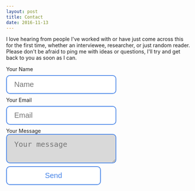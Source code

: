 ```yaml
---
layout: post
title: Contact
date: 2016-11-13
---
```

<style>
input[type=text] {
    width: 300px;
    padding: 12px 20px;
    margin: 8px 0;
    display: inline-block;
    border: 2px solid #4a86e8;
    border-radius: 10px;
    box-sizing: border-box;
    font-size: 20px;
    font-family: font-family: 'Noto Sans', sans-serif;
}
input[type=email] {
    width: 300px;
    padding: 12px 20px;
    margin: 8px 0;
    display: inline-block;
    border: 2px solid #4a86e8;
    border-radius: 10px;
    box-sizing: border-box;
    font-size: 20px;
    font-family: font-family: 'Noto Sans', sans-serif;
}
input[type=submit] {
    width: 258px;
    display: block;
    background-color: white;
    color: #4a86e8;
    padding: 12px 20px;
    margin: 8px 0;
    border: 2px solid #4a86e8;
    border-radius: 10px;
    cursor: pointer;
    font-size: 20px;
    font-family: font-family: 'Noto Sans', sans-serif;
}
input[type=submit]:hover {
    background-color: #4a86e8;
    color: white;
}
textarea {
    width: 300px;
    box-sizing: border-box;
    border: 2px solid #4a86e8;
    border-radius: 10px;
    font-size: 20px;
    background-color: #d9d9d9;
    background-position: 10px 10px;
    background-repeat: no-repeat;
    padding: 14px 20px;
    -webkit-transition: width 0.4s ease-in-out;
    transition: width 0.4s ease-in-out;
    font-family: font-family: 'Noto Sans', sans-serif;
}
textarea:focus {
    width: 100%;
    height: 150px;
    padding: 14px 20px;
    box-sizing: border-box;
    border: 2px solid #4a86e8;
    border-radius: 10px;
    background-color: white;
    resize: none;
}
label {
    position: relative;
}
</style>
<p>I love hearing from people I've worked with or have just come across this for the first time, whether an interviewee, researcher, or just random reader. Please don't be afraid to ping me with ideas or questions, I'll try and get back to you as soon as I can.</p> 
<div>
    <form id="contactform" action="https://formspree.io/rbm@awstrol.com" method="POST">
        <label for="name">Your Name</label>
        <br>
        <input type="text" name="name" placeholder="Name">
        <br>
        <label for="_replyto">Your Email</label>
        <br>
        <input type="email" name="_replyto" placeholder="Email">
        <input type="hidden" name="_subject" value="Website contact" />
        <br>
        <label for="message">Your Message</label>
        <br>
        <textarea name="message" placeholder="Your message"></textarea>
        <input type="text" name="_gotcha" style="display:none" />
        <input type="submit" value="Send">
        <input type="hidden" name="_next" value="//trebor2.github.io/index.html" />
    </form>
</div>




